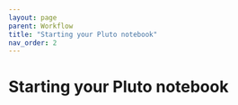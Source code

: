 ```yaml
---
layout: page
parent: Workflow
title: "Starting your Pluto notebook"
nav_order: 2
---
```


# Starting your Pluto notebook